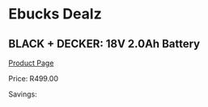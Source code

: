 
# Ebucks Dealz
## BLACK + DECKER: 18V 2.0Ah Battery
[Product Page](https://www.ebucks.com/web/shop/productSelected.do?prodId=335406227&catId=370101825)

Price: R499.00

Savings: 


	